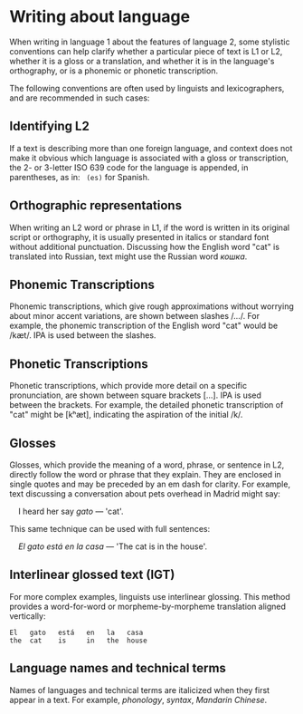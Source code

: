 # Writing about language
When writing in language 1 about the features of language 2, some stylistic conventions can help clarify whether a particular piece of text is L1 or L2, whether it is a gloss or a translation, and whether it is in the language's orthography, or is a phonemic or phonetic transcription.

The following conventions are often used by linguists and lexicographers, and are recommended in such cases:

## Identifying L2
If a text is describing more than one foreign language, and context does not make it obvious which language is associated with a gloss or transcription, the 2- or 3-letter ISO 639 code for the language is appended, in parentheses, as in: ` (es)` for Spanish.

## Orthographic representations
When writing an L2 word or phrase in L1, if the word is written in its original script or orthography, it is usually presented in italics or standard font without additional punctuation. Discussing how the English word "cat" is translated into Russian, text might use the Russian word *кошка*.

## Phonemic Transcriptions
Phonemic transcriptions, which give rough approximations without worrying about minor accent variations, are shown between slashes /.../. For example, the phonemic transcription of the English word "cat" would be /kæt/. IPA is used between the slashes.

## Phonetic Transcriptions
Phonetic transcriptions, which provide more detail on a specific pronunciation, are shown between square brackets [...]. IPA is used between the brackets. For example, the detailed phonetic transcription of "cat" might be [kʰæt], indicating the aspiration of the initial /k/.

## Glosses
Glosses, which provide the meaning of a word, phrase, or sentence in L2, directly follow the word or phrase that they explain. They are enclosed in single quotes and may be preceded by an em dash for clarity. For example, text discussing a conversation about pets overhead in Madrid might say:

&nbsp;&nbsp;&nbsp;&nbsp;I heard her say *gato* &mdash; 'cat'.

This same technique can be used with full sentences:

&nbsp;&nbsp;&nbsp;&nbsp;*El gato está en la casa* &mdash; 'The cat is in the house'.
   
## Interlinear glossed text (IGT)
For more complex examples, linguists use interlinear glossing. This method provides a word-for-word or morpheme-by-morpheme translation aligned vertically:
```
El   gato   está   en   la   casa
the  cat    is     in   the  house
```

## Language names and technical terms
Names of languages and technical terms are italicized when they first appear in a text. For example, *phonology*, *syntax*, *Mandarin Chinese*.

